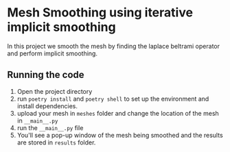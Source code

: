 # Mesh Smoothing using iterative implicit smoothing

In this project we smooth the mesh by finding the laplace beltrami operator and perform implicit smoothing. 

## Running the code
1. Open the project directory
1. run `poetry install` and `poetry shell` to set up the environment and install dependencies. 
1. upload your mesh in `meshes` folder and change the location of the mesh in `__main__.py`
1. run the `__main__.py` file
1. You'll see a pop-up window of the mesh being smoothed and the results are stored in `results` folder. 